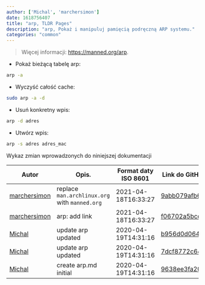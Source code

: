 ```yaml
---
author: ['Michal', 'marchersimon']
date: 1618756407
title: "arp, TLDR Pages"
description: "arp, Pokaż i manipuluj pamięcią podręczną ARP systemu."
categories: "common"
---
```

> Więcej informacji: <https://manned.org/arp>.

- Pokaż bieżącą tabelę arp:

```bash
arp -a
```

- Wyczyść całość cache:

```bash
sudo arp -a -d
```

- Usuń konkretny wpis:

```bash
arp -d adres
```

- Utwórz wpis:

```bash
arp -s adres adres_mac
```
Wykaz zmian wprowadzonych do niniejszej dokumentacji


Autor | Opis. | Format daty ISO 8601 | Link do GitHub
------|-----|-----|-----
[marchersimon](mailto:marchersimon@zohomail.eu) | replace `man.archlinux.org` with `manned.org` | 2021-04-18T16:33:27 | [9abb079afb69](https://github.com/tldr-pages/tldr/commit/9abb079afb6972f3de61a30e1b3fb849ad4b68d9)
[marchersimon](mailto:marchersimon@zohomail.eu) | arp: add link | 2021-04-18T16:33:27 | [f06702a5bcc3](https://github.com/tldr-pages/tldr/commit/f06702a5bcc36ee9323d8e467b27e65ed111ef23)
[Michal](mailto:mich.biesiada@gmail.com) | update arp updated | 2020-04-19T14:31:16 | [b956d0d064d0](https://github.com/tldr-pages/tldr/commit/b956d0d064d0eb8a3913dd1c241ab7c0744f4c2b)
[Michal](mailto:mich.biesiada@gmail.com) | update arp updated | 2020-04-19T14:31:16 | [7dcf8772c643](https://github.com/tldr-pages/tldr/commit/7dcf8772c643aaf73ca1594ff1ad2d727c99889c)
[Michal](mailto:mich.biesiada@gmail.com) | create arp.md initial | 2020-04-19T14:31:16 | [9638ee3fa20c](https://github.com/tldr-pages/tldr/commit/9638ee3fa20ca763db695520b94180ad1120fe24)

